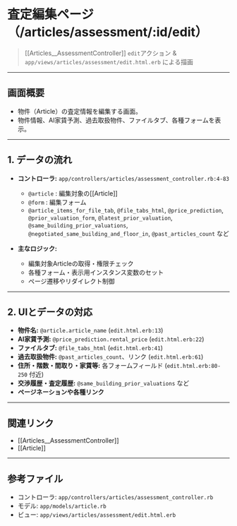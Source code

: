 # 査定編集ページ（/articles/assessment/:id/edit）

> [[Articles__AssessmentController]] `edit`アクション & `app/views/articles/assessment/edit.html.erb` による描画

---

## 画面概要

- 物件（Article）の査定情報を編集する画面。
- 物件情報、AI家賃予測、過去取扱物件、ファイルタブ、各種フォームを表示。

---

## 1. データの流れ

- **コントローラ:** `app/controllers/articles/assessment_controller.rb:4-83`
    - `@article` : 編集対象の[[Article]]
    - `@form` : 編集フォーム
    - `@article_items_for_file_tab`, `@file_tabs_html`, `@price_prediction`, `@prior_valuation_form`, `@latest_prior_valuation`, `@same_building_prior_valuations`, `@negotiated_same_building_and_floor_in`, `@past_articles_count` など

- **主なロジック:**
    - 編集対象Articleの取得・権限チェック
    - 各種フォーム・表示用インスタンス変数のセット
    - ページ遷移やリダイレクト制御

---

## 2. UIとデータの対応

- **物件名:** `@article.article_name` (`edit.html.erb:13`)
- **AI家賃予測:** `@price_prediction.rental_price` (`edit.html.erb:22`)
- **ファイルタブ:** `@file_tabs_html` (`edit.html.erb:41`)
- **過去取扱物件:** `@past_articles_count`、リンク (`edit.html.erb:61`)
- **住所・階数・間取り・家賃等:** 各フォームフィールド (`edit.html.erb:80-250` 付近)
- **交渉履歴・査定履歴:** `@same_building_prior_valuations` など
- **ページネーションや各種リンク**

---

## 関連リンク
- [[Articles__AssessmentController]]
- [[Article]]

---

## 参考ファイル
- コントローラ: `app/controllers/articles/assessment_controller.rb`
- モデル: `app/models/article.rb`
- ビュー: `app/views/articles/assessment/edit.html.erb` 